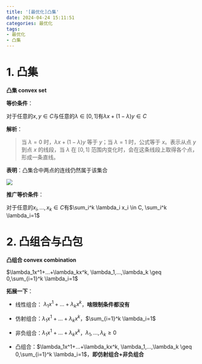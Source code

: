 ```yaml
---
title: '[最优化]凸集'
date: 2024-04-24 15:11:51
categories: 最优化
tags: 
- 最优化
- 凸集
---
```


# 1. 凸集

**凸集 convex set**

**等价条件**：

对于任意的$x,y \in C$与任意的$\lambda \in [0,1]$有$\lambda x+(1-\lambda)y \in C$

**解析**：
> 当 $\lambda = 0$ 时，$\lambda x + (1 - \lambda)y$ 等于 $y$；当 $\lambda = 1$ 时，公式等于 $x$。表示从点 $y$ 到点 $x$ 的线段，当 $\lambda$ 在 $[0, 1]$ 范围内变化时，会在这条线段上取得各个点，形成一条直线。

**表明**：凸集合中两点的连线仍然属于该集合

![](https://cdn.jsdelivr.net/gh/oixel64/imgs/imgs/202404241645932.png)

**推广等价条件**：

对于任意的$x_i,...,x_k \in C$有$\sum_i^k \lambda_i x_i \in C, \sum_i^k \lambda_i=1$

# 2. 凸组合与凸包

**凸组合 convex combination**

$\lambda_1x^1+...+\lambda_kx^k, \lambda_1,...,\lambda_k \geq 0,\sum_{i=1}^k \lambda_i=1$

**拓展一下**：

- 线性组合： $\lambda_1x^1+...+\lambda_kx^k$，**啥限制条件都没有**

- 仿射组合：$\lambda_1x^1+...+\lambda_kx^k$，$\sum_{i=1}^k \lambda_i=1$

- 非负组合：$\lambda_1x^1+...+\lambda_kx^k$，$\lambda_1,...,\lambda_k \geq 0$

- 凸组合：$\lambda_1x^1+...+\lambda_kx^k, \lambda_1,...,\lambda_k \geq 0,\sum_{i=1}^k \lambda_i=1$，**即仿射组合+非负组合**